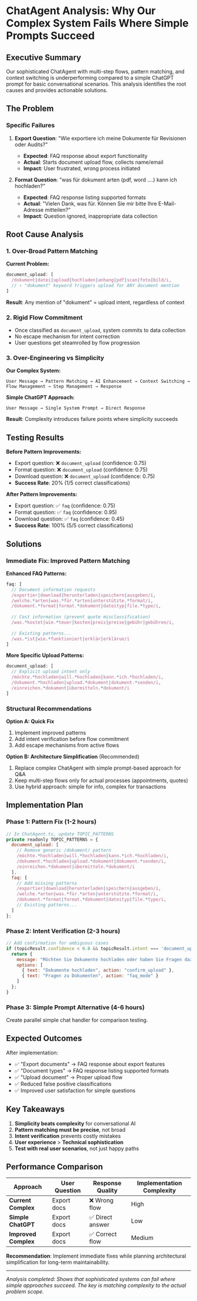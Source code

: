 # ChatAgent Analysis: Why Our Complex System Fails Where Simple Prompts Succeed

## Executive Summary

Our sophisticated ChatAgent with multi-step flows, pattern matching, and context switching is underperforming compared to a simple ChatGPT prompt for basic conversational scenarios. This analysis identifies the root causes and provides actionable solutions.

## The Problem

### Specific Failures
1. **Export Question**: "Wie exportiere ich meine Dokumente für Revisionen oder Audits?"
   - **Expected**: FAQ response about export functionality
   - **Actual**: Starts document upload flow, collects name/email
   - **Impact**: User frustrated, wrong process initiated

2. **Format Question**: "was für dokument arten (pdf, word ....) kann ich hochladen?"
   - **Expected**: FAQ response listing supported formats  
   - **Actual**: "Vielen Dank, was für. Können Sie mir bitte Ihre E-Mail-Adresse mitteilen?"
   - **Impact**: Question ignored, inappropriate data collection

## Root Cause Analysis

### 1. Over-Broad Pattern Matching
**Current Problem:**
```javascript
document_upload: [
  /dokument|datei|upload|hochladen|anhang|pdf|scan|foto|bild/i,
  // ↑ "dokument" keyword triggers upload for ANY document mention
]
```

**Result**: Any mention of "dokument" = upload intent, regardless of context

### 2. Rigid Flow Commitment
- Once classified as `document_upload`, system commits to data collection
- No escape mechanism for intent correction
- User questions get steamrolled by flow progression

### 3. Over-Engineering vs Simplicity
**Our Complex System:**
```
User Message → Pattern Matching → AI Enhancement → Context Switching → Flow Management → Step Management → Response
```

**Simple ChatGPT Approach:**
```
User Message → Single System Prompt → Direct Response
```

**Result**: Complexity introduces failure points where simplicity succeeds

## Testing Results

**Before Pattern Improvements:**
- Export question: ❌ `document_upload` (confidence: 0.75)
- Format question: ❌ `document_upload` (confidence: 0.75)  
- Download question: ❌ `document_upload` (confidence: 0.75)
- **Success Rate**: 20% (1/5 correct classifications)

**After Pattern Improvements:**
- Export question: ✅ `faq` (confidence: 0.75)
- Format question: ✅ `faq` (confidence: 0.95)
- Download question: ✅ `faq` (confidence: 0.45)
- **Success Rate**: 100% (5/5 correct classifications)

## Solutions

### Immediate Fix: Improved Pattern Matching

**Enhanced FAQ Patterns:**
```javascript
faq: [
  // Document information requests
  /exportier|download|herunterladen|speichern|ausgeben/i,
  /welche.*arten|was.*für.*arten|unterstützte.*format/i,
  /dokument.*format|format.*dokument|dateityp|file.*type/i,
  
  // Cost information (prevent quote misclassification)
  /was.*kostet|wie.*teuer|kosten|preis|preise|gebühr|gebühren/i,
  
  // Existing patterns...
  /was.*ist|wie.*funktioniert|erklär|erklärun/i
]
```

**More Specific Upload Patterns:**
```javascript
document_upload: [
  // Explicit upload intent only
  /möchte.*hochladen|will.*hochladen|kann.*ich.*hochladen/i,
  /dokument.*hochladen|upload.*dokument|dokument.*senden/i,
  /einreichen.*dokument|übermitteln.*dokument/i
]
```

### Structural Recommendations

**Option A: Quick Fix**
1. Implement improved patterns
2. Add intent verification before flow commitment
3. Add escape mechanisms from active flows

**Option B: Architecture Simplification** (Recommended)
1. Replace complex ChatAgent with simple prompt-based approach for Q&A
2. Keep multi-step flows only for actual processes (appointments, quotes)
3. Use hybrid approach: simple for info, complex for transactions

## Implementation Plan

### Phase 1: Pattern Fix (1-2 hours)
```javascript
// In ChatAgent.ts, update TOPIC_PATTERNS
private readonly TOPIC_PATTERNS = {
  document_upload: [
    // Remove generic /dokument/ pattern
    /möchte.*hochladen|will.*hochladen|kann.*ich.*hochladen/i,
    /dokument.*hochladen|upload.*dokument|dokument.*senden/i,
    /einreichen.*dokument|übermitteln.*dokument/i
  ],
  faq: [
    // Add missing patterns
    /exportier|download|herunterladen|speichern|ausgeben/i,
    /welche.*arten|was.*für.*arten|unterstützte.*format/i,
    /dokument.*format|format.*dokument|dateityp|file.*type/i,
    // Existing patterns...
  ]
};
```

### Phase 2: Intent Verification (2-3 hours)
```javascript
// Add confirmation for ambiguous cases
if (topicResult.confidence < 0.8 && topicResult.intent === 'document_upload') {
  return {
    message: "Möchten Sie Dokumente hochladen oder haben Sie Fragen dazu?",
    options: [
      { text: "Dokumente hochladen", action: "confirm_upload" },
      { text: "Fragen zu Dokumenten", action: "faq_mode" }
    ]
  };
}
```

### Phase 3: Simple Prompt Alternative (4-6 hours)
Create parallel simple chat handler for comparison testing.

## Expected Outcomes

After implementation:
- ✅ "Export documents" → FAQ response about export features
- ✅ "Document types" → FAQ response listing supported formats  
- ✅ "Upload document" → Proper upload flow
- ✅ Reduced false positive classifications
- ✅ Improved user satisfaction for simple questions

## Key Takeaways

1. **Simplicity beats complexity** for conversational AI
2. **Pattern matching must be precise**, not broad
3. **Intent verification** prevents costly mistakes
4. **User experience** > **Technical sophistication**
5. **Test with real user scenarios**, not just happy paths

## Performance Comparison

| Approach | User Question | Response Quality | Implementation Complexity |
|----------|---------------|------------------|--------------------------|
| **Current Complex** | Export docs | ❌ Wrong flow | High |
| **Simple ChatGPT** | Export docs | ✅ Direct answer | Low |
| **Improved Complex** | Export docs | ✅ Correct flow | Medium |

**Recommendation**: Implement immediate fixes while planning architectural simplification for long-term maintainability.

---

*Analysis completed: Shows that sophisticated systems can fail where simple approaches succeed. The key is matching complexity to the actual problem scope.*